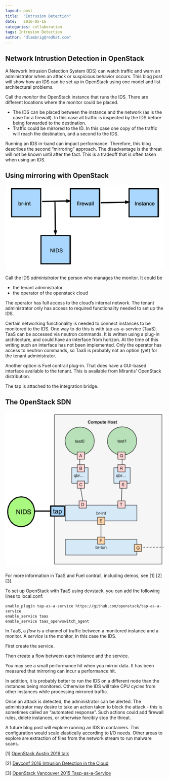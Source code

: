 ```yaml
---
layout: post
title:  "Intrusion Detection"
date:   2016-05-16
categories: collaboration
tags: Intrusion Detection
author: "dlambrig@redhat.com"
---
```


## Network Intrustion Detection in OpenStack

A Network Intrusion Detection System (IDS) can watch traffic and warn an administrator when an attack or suspicious behavior occurs. This blog post will show how an IDS can be set up in OpenStack using one model and list architectural problems.

Call the *monitor* the OpenStack instance that runs the IDS. There are different locations where the monitor could be placed.

* The IDS can be placed between the instance and the network (as is the case for a firewall). In this case all traffic is inspected by the IDS before being forwarded to the destination.
* Traffic could be mirrored to the ID. In this case one copy of the traffic will reach the destination, and a second to the IDS.

Running an IDS in-band can impact performance. Therefore, this blog describes the second “mirroring” approach. The disadvantage is the threat will not be known until after the fact. This is a tradeoff that is often taken when using an IDS.


## Using mirroring with OpenStack
![Using mirroring with OpenStack](../assets/IDS-mirror-setup.jpg)

Call the IDS *administrator* the person who manages the monitor. It could be
* the tenant administrator
* the operator of the openstack cloud

The operator has full access to the cloud’s internal network. The tenant administrator only has access to required functionality needed to set up the IDS.

Certain networking functionality is needed to connect instances to be monitored to the IDS. One way to do this is with tap-as-a-service (TaaS). TaaS can be accessed via neutron commands. It is written using a plug-in architecture, and could have an interface from horizon. At the time of this writing such an interface has not been implemented. Only the operator has access to neutron commands, so TaaS is probably not an option (yet) for the tenant administrator.

Another option is Fuel contrail plug-in. That does have a GUI-based interface available to the tenant. This is available from Mirantis’ OpenStack distribution.

The tap is attached to the integration bridge.

## The OpenStack SDN
![The OpenStack SDN](../assets/IDS-sdn.jpg)

For more information in TaaS and Fuel contrail, including demos, see [1] [2] [3].

To set up OpenStack with TaaS using devstack, you can add the following lines to local.conf:

```
enable_plugin tap-as-a-service https://github.com/openstack/tap-as-a-service
enable_service taas
enable_service taas_openvswitch_agent
```

In TaaS, a *flow* is a channel of traffic between a monitored instance and a monitor. A *service* is the monitor, in this case the IDS.

First create the service.

Then create a flow between each instance and the service.

You may see a small performance hit when you mirror data. It has been measured that mirroring can incur a performance hit.

In addition, it is probably better to run the IDS on a different node than the instances being monitored. Otherwise the IDS will take CPU cycles from other instances while processing mirrored traffic.

Once an attack is detected, the administrator can be alerted. The administrator may desire to take an action taken to block the attack - this is sometimes called an “automated response”. Such actions could add firewall rules, delete instances, or otherwise forcibly stop the threat.

A future blog post will explore running an IDS in containers. This configuration would scale elastically according to I/O needs. Other areas to explore are extraction of files from the network stream to run malware scans.

[1] [OpenStack Austin 2016 talk](https://www.openstack.org/videos/video/using-open-source-security-architecture-to-defend-against-targeted-attacks)

[2] [Devconf 2016 Intrusion Detection in the Cloud](https://www.youtube.com/watch?v=TT4ZBlAvo6M)

[3] [OpenStack Vancouver 2015 Tasp-as-a-Service](https://www.openstack.org/summit/vancouver-2015/summit-videos/presentation/tap-as-a-service-taas-port-monitoring-for-neutron-networks)

